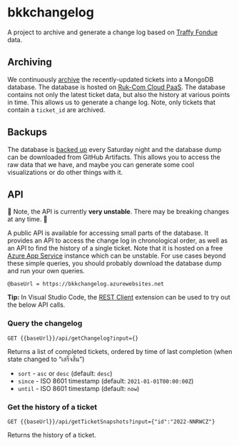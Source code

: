 # bkkchangelog

A project to archive and generate a change log based on [Traffy Fondue](https://traffy.in.th/) data.

## Archiving

We continuously [archive](https://github.com/creatorsgarten/bkkchangelog/actions/workflows/etl.yml) the recently-updated tickets into a MongoDB database. The database is hosted on [Ruk-Com Cloud PaaS](https://ruk-com.cloud/). The database contains not only the latest ticket data, but also the history at various points in time. This allows us to generate a change log. Note, only tickets that contain a `ticket_id` are archived.

## Backups

The database is [backed up](https://github.com/creatorsgarten/bkkchangelog/actions/workflows/backup.yml) every Saturday night and the database dump can be downloaded from GitHub Artifacts. This allows you to access the raw data that we have, and maybe you can generate some cool visualizations or do other things with it.

## API

:construction: Note, the API is currently **very unstable**. There may be breaking changes at any time. :construction:

A public API is available for accessing small parts of the database. It provides an API to access the change log in chronological order, as well as an API to find the history of a single ticket. Note that it is hosted on a free [Azure App Service](https://azure.microsoft.com/en-us/products/app-service) instance which can be unstable. For use cases beyond these simple queries, you should probably download the database dump and run your own queries.

```http
@baseUrl = https://bkkchangelog.azurewebsites.net
```

**Tip:** In Visual Studio Code, the [REST Client](https://marketplace.visualstudio.com/items?itemName=humao.rest-client) extension can be used to try out the below API calls.

### Query the changelog

```http
GET {{baseUrl}}/api/getChangelog?input={}
```

Returns a list of completed tickets, ordered by time of last completion (when state changed to “เสร็จสิ้น”)

- `sort` - `asc` or `desc` (default: `desc`)
- `since` - ISO 8601 timestamp (default: `2021-01-01T00:00:00Z`)
- `until` - ISO 8601 timestamp (default: `now`)

### Get the history of a ticket

```http
GET {{baseUrl}}/api/getTicketSnapshots?input={"id":"2022-NNRWCZ"}
```

Returns the history of a ticket.
